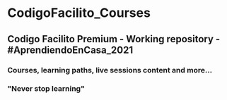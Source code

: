 # CodigoFacilito_Courses
## Codigo Facilito Premium - Working repository - #AprendiendoEnCasa_2021
### Courses, learning paths, live sessions content and more...
### "Never stop learning"